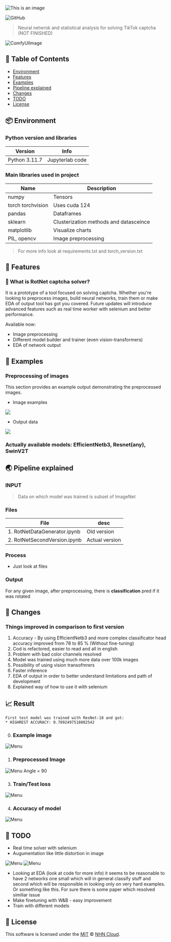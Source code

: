 ![This is an image](images/version2/banner.png)

![GitHub](https://img.shields.io/github/license/DFGANDP/StyleGan2-Ada_Encoder_projector)

> Neural netwrok and statistical analysis for solving TikTok captcha (NOT FINISHED)

![ComfyUIImage](images/version2/output_image_with_angle_text.png)




## 🚩 Table of Contents

- [Environment](#-environment)
- [Features](#-features)
- [Examples](#-examples)
- [Pipeline explained](#-pipeline-explained)
- [Changes](#-changes)
- [TODO](#-todo)
- [License](#-license)





## 📦 Environment

### Python version and libraries

| Version | Info |
| --- | --- |
|Python 3.11.7 | Jupyterlab code |

### Main libraries used in project

| Name | Description |
| --- | --- |
| numpy | Tensors |
| torch torchvision | Uses cuda 124 |
| pandas | Dataframes |
| sklearn | Clusterization methods and datasceince |
| matplotlib | Visualize charts |
| PIL, opencv | Image preprocessing |


> For more info look at requirements.txt and torch_version.txt


## 🎨 Features

### 🤖 What is RotNet captcha solver?
It is a prototype of a tool focused on solving captcha. Whether you're looking to preprocess images, build neural networks, train them or make EDA of output tool has got you covered. Future updates will introduce advanced features such as real time worker with selenium and better performance.

Available now:
* Image preprocessing
* Different model builder and trainer (even vision-transformers) 
* EDA of network output


## 🐾 Examples

### Preprocessing of images
This section provides an example output demonstrating the preprocessed images.

* Image examples

<img src="images/version2/PreprocessedImages.png" />

* Output data 

<img src="images/version2/inference.png" />


### Actually available models: EfficientNetb3, Resnet(any), SwinV2T


## 🌏 Pipeline explained

### INPUT
> Data on which model was trained is subset of ImageNet 


### Files
| File | desc |
| --- | --- |
|1. RotNetDataGenerator.ipynb | Old version
|2. RotNetSecondVersion.ipynb| Actual version


### Process
* Just look at files


### Output
For any given image, after preprocessing, there is **classification** pred if it was rotated



## 🔧 Changes

### Things improved in comparison to first version

1. Accuracy - By using EfficientNetb3 and more complex classificator head accuracy improved from 78 to 85 % (Without fine-tuning)
2. Cod is refactored, easier to read and all in english
3. Problem with bad color channels resolved 
4. Model was trained using much more data over 100k images
5. Possibility of using vision transofmrers 
6. Faster inference 
7. EDA of output in order to better understand limitations and path of development
8. Explained way of how to use it with selenium



## 📈 Result
```
First test model was trained with ResNet-18 and got:
* HIGHREST ACCURACY: 0.7892497518082542
```

0. ### Example image
![Menu](images/version1/image.jpg)

1. ### Preprocessed Image
![Menu](images/version1/preprocessed.jpg)
Angle = 90

3. ### Train/Test loss
![Menu](images/version2/testloss.png)

4. ### Accuracy of model
![Menu](images/version2/accuracy.png)



## 💬 TODO

* Real time solver with selenium
* Augumentation like little distortion in image

![Menu](images/version2/DistirbutionFN.png)
![Menu](images/version2/Confidence.png)

* Looking at EDA (look at code for more info) it seems to be reasonable to have 2 networks one small which will in general classify stuff and second which will be responsible in looking only on very hard examples. Or something like this. For sure there is some paper which resolved similiar issue
* Make finetuning with W&B - easy improvement 
* Train with different models


## 📜 License

This software is licensed under the [MIT](https://github.com/nhn/tui.editor/blob/master/LICENSE) © [NHN Cloud](https://github.com/nhn).

